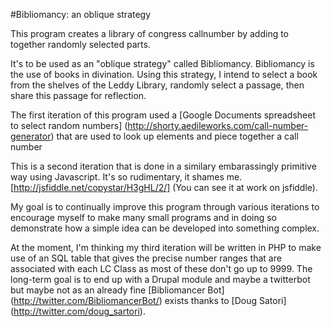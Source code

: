 #Bibliomancy: an oblique strategy

This program creates a library of congress callnumber by adding to together randomly selected parts. 

It's to be used as an "oblique strategy" called Bibliomancy. Bibliomancy is the use of books in divination. Using this strategy, I intend to select a book from the shelves of the Leddy Library, randomly select a passage, then share this passage for reflection.

The first iteration of this program used a [Google Documents spreadsheet to select random numbers] (http://shorty.aedileworks.com/call-number-generator) that are used to look up elements and piece together a call number

This is a second iteration that is done in a similary embarassingly primitive way using Javascript. It's so rudimentary, it shames me. [http://jsfiddle.net/copystar/H3gHL/2/] (You can see it at work on jsfiddle).

My goal is to continually improve this program through various iterations to encourage myself to make many small programs and in doing so
demonstrate how a simple idea can be developed into something complex. 

At the moment, I'm thinking my third iteration will be written in PHP to make use of an SQL table that gives the precise number ranges that are associated with each LC Class as most of these don't go up to 9999. The long-term goal is to end up with a Drupal module and maybe a twitterbot but maybe not as an already fine [Bibliomancer Bot] (http://twitter.com/BibliomancerBot/) exists thanks to [Doug Satori] (http://twitter.com/doug_sartori).
